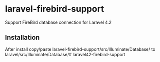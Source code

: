 laravel-firebird-support
========================

Support FireBird database connection for Laravel 4.2

Installation
------------
After install copy/paste  laravel-firebird-support/src/Illuminate/Database/ to laravel/src/Illuminate/Database/# laravel42-firebird-support

